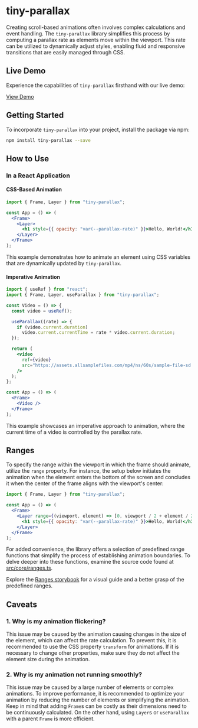 # tiny-parallax

Creating scroll-based animations often involves complex calculations and event handling. The `tiny-parallax` library simplifies this process by computing a parallax rate as elements move within the viewport. This rate can be utilized to dynamically adjust styles, enabling fluid and responsive transitions that are easily managed through CSS.

## Live Demo

Experience the capabilities of `tiny-parallax` firsthand with our live demo:

[View Demo](https://brunobispo.github.io/tiny-parallax)

## Getting Started

To incorporate `tiny-parallax` into your project, install the package via npm:

```bash
npm install tiny-parallax --save
```

## How to Use

### In a React Application

#### CSS-Based Animation

```jsx
import { Frame, Layer } from "tiny-parallax";

const App = () => (
  <Frame>
    <Layer>
      <h1 style={{ opacity: "var(--parallax-rate)" }}>Hello, World!</h1>
    </Layer>
  </Frame>
);
```

This example demonstrates how to animate an element using CSS variables that are dynamically updated by `tiny-parallax`.

#### Imperative Animation

```jsx
import { useRef } from "react";
import { Frame, Layer, useParallax } from "tiny-parallax";

const Video = () => {
  const video = useRef();

  useParallax((rate) => {
    if (video.current.duration)
      video.current.currentTime = rate * video.current.duration;
  });

  return (
    <video
      ref={video}
      src="https://assets.allsamplefiles.com/mp4/ns/60s/sample-file-sd.mp4"
    />
  );
};

const App = () => (
  <Frame>
    <Video />
  </Frame>
);
```

This example showcases an imperative approach to animation, where the current time of a video is controlled by the parallax rate.

## Ranges

To specify the range within the viewport in which the frame should animate, utilize the `range` property. For instance, the setup below initiates the animation when the element enters the bottom of the screen and concludes it when the center of the frame aligns with the viewport's center:

```jsx
import { Frame, Layer } from "tiny-parallax";

const App = () => (
  <Frame>
    <Layer range={(viewport, element) => [0, viewport / 2 + element / 2]}>
      <h1 style={{ opacity: "var(--parallax-rate)" }}>Hello, World!</h1>
    </Layer>
  </Frame>
);
```

For added convenience, the library offers a selection of predefined range functions that simplify the process of establishing animation boundaries. To delve deeper into these functions, examine the source code found at [src/core/ranges.ts](src/core/ranges.ts).

Explore the [Ranges storybook](https://brunobispo.github.io/tiny-parallax?path=/story/docs-ranges--predefined-ranges&args=range:inView) for a visual guide and a better grasp of the predefined ranges.

## Caveats

### 1. Why is my animation flickering?

This issue may be caused by the animation causing changes in the size of the element, which can affect the rate calculation. To prevent this, it is recommended to use the CSS property `transform` for animations. If it is necessary to change other properties, make sure they do not affect the element size during the animation.

### 2. Why is my animation not running smoothly?

This issue may be caused by a large number of elements or complex animations. To improve performance, it is recommended to optimize your animation by reducing the number of elements or simplifying the animation. Keep in mind that adding `Frame`s can be costly as their dimensions need to be continuously calculated. On the other hand, using `Layer`s or `useParallax` with a parent `Frame` is more efficient.
